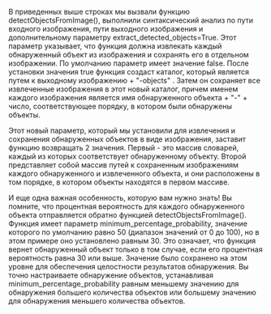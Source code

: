 В приведенных выше строках мы вызвали функцию detectObjectsFromImage(), выполнили синтаксический анализ по пути входного изображения, пути выходного изображения и дополнительному параметру extract_detected_objects=True. Этот параметр указывает, что функция должна извлекать каждый обнаруженный объект из изображения и сохранять его в отдельном изображении. По умолчанию параметр имеет значение false. После установки значения true функция создаст каталог, который является путем к выходному изображению + "-objects" . Затем он сохраняет все извлеченные изображения в этот новый каталог, причем именем каждого изображения является имя обнаруженного объекта + "-" + число, соответствующее порядку, в котором были обнаружены объекты.

Этот новый параметр, который мы установили для извлечения и сохранения обнаруженных объектов в виде изображения, заставит функцию возвращать 2 значения. Первый - это массив словарей, каждый из которых соответствует обнаруженному объекту. Второй представляет собой массив путей к сохраненным изображениям каждого обнаруженного и извлеченного объекта, и они расположены в том порядке, в котором объекты находятся в первом массиве.

И еще одна важная особенность, которую вам нужно знать! Вы помните, что процентная вероятность для каждого обнаруженного объекта отправляется обратно функцией detectObjectsFromImage(). Функция имеет параметр minimum_percentage_probability, значение которого по умолчанию равно 50 (диапазон значений от 0 до 100), но в этом примере оно установлено равным 30. Это означает, что функция вернет обнаруженный объект только в том случае, если его процентная вероятность равна 30 или выше. Значение было сохранено на этом уровне для обеспечения целостности результатов обнаружения. Вы точно настраиваете обнаружение объектов, устанавливая minimum_percentage_probability равным меньшему значению для обнаружения большего количества объектов или большему значению для обнаружения меньшего количества объектов.